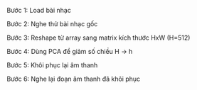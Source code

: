 Bước 1: Load bài nhạc

Bước 2: Nghe thử bài nhạc gốc

Bước 3: Reshape từ array sang matrix kích thước HxW (H=512)

Bước 4: Dùng PCA để giảm số chiều H -> h

Bước 5: Khôi phục lại âm thanh

Bước 6: Nghe lại đoạn âm thanh đã khôi phục
